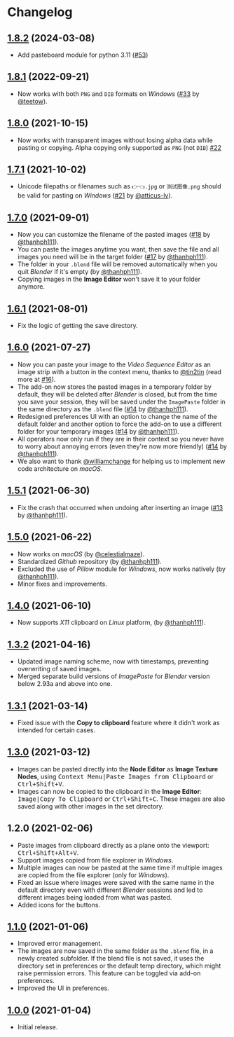 <!-- @format -->

# Changelog

## [1.8.2](https://github.com/b-init/ImagePaste/compare/v1.8.1...v1.8.2) (2024-03-08)

- Add pasteboard module for python 3.11 ([#53](https://github.com/b-init/ImagePaste/commit/050a8aa5324f36ea9a031f5d63132e583862da45))

## [1.8.1](https://github.com/b-init/ImagePaste/compare/v1.8.0...v1.8.1) (2022-09-21)

- Now works with both `PNG` and `DIB` formats on _Windows_ ([#33](https://github.com/b-init/ImagePaste/pull/33) by [@teetow](https://github.com/teetow)).

## [1.8.0](https://github.com/b-init/ImagePaste/compare/v1.7.1...v1.8.0) (2021-10-15)

- Now works with transparent images without losing alpha data while pasting or copying. Alpha copying only supported as `PNG` (not `DIB`) [#22](https://github.com/b-init/ImagePaste/pull/22)

## [1.7.1](https://github.com/b-init/ImagePaste/compare/v1.7.0...v1.7.1) (2021-10-02)

- Unicode filepaths or filenames such as `👉👈.jpg` or `测试图像.png` should be valid for pasting on _Windows_ ([#21](https://github.com/b-init/ImagePaste/pull/21) by [@atticus-lv](https://github.com/atticus-lv)).

## [1.7.0](https://github.com/b-init/ImagePaste/compare/v1.6.1...v1.7.0) (2021-09-01)

- Now you can customize the filename of the pasted images ([#18](https://github.com/b-init/ImagePaste/pull/18) by [@thanhph111](https://github.com/thanhph111)).
- You can paste the images anytime you want, then save the file and all images you need will be in the target folder ([#17](https://github.com/b-init/ImagePaste/pull/17) by [@thanhph111](https://github.com/thanhph111)).
- The folder in your `.blend` file will be removed automatically when you quit _Blender_ if it's empty (by [@thanhph111](https://github.com/thanhph111)).
- Copying images in the **Image Editor** won't save it to your folder anymore.

## [1.6.1](https://github.com/b-init/ImagePaste/compare/v1.6.0...v1.6.1) (2021-08-01)

- Fix the logic of getting the save directory.

## [1.6.0](https://github.com/b-init/ImagePaste/compare/v1.5.1...v1.6.0) (2021-07-27)

- Now you can paste your image to the _Video Sequence Editor_ as an image strip with a button in the context menu, thanks to [@tin2tin](https://github.com/tin2tin) (read more at [#16](https://github.com/b-init/ImagePaste/pull/16)).
- The add-on now stores the pasted images in a temporary folder by default, they will be deleted after _Blender_ is closed, but from the time you save your session, they will be saved under the `ImagePaste` folder in the same directory as the `.blend` file ([#14](https://github.com/b-init/ImagePaste/pull/14) by [@thanhph111](https://github.com/thanhph111)).
- Redesigned preferences UI with an option to change the name of the default folder and another option to force the add-on to use a different folder for your temporary images ([#14](https://github.com/b-init/ImagePaste/pull/14) by [@thanhph111](https://github.com/thanhph111)).
- All operators now only run if they are in their context so you never have to worry about annoying errors (even they're now more friendly) ([#14](https://github.com/b-init/ImagePaste/pull/14) by [@thanhph111](https://github.com/thanhph111)).
- We also want to thank [@williamchange](https://github.com/williamchange) for helping us to implement new code architecture on _macOS_.

## [1.5.1](https://github.com/b-init/ImagePaste/compare/v1.5.0...v1.5.1) (2021-06-30)

- Fix the crash that occurred when undoing after inserting an image ([#13](https://github.com/b-init/ImagePaste/issues/13) by [@thanhph111](https://github.com/thanhph111)).

## [1.5.0](https://github.com/b-init/ImagePaste/compare/v1.4.0...v1.5.0) (2021-06-22)

- Now works on _macOS_ (by [@celestialmaze](https://twitter.com/cmzw_)).
- Standardized _Github_ repository (by [@thanhph111](https://github.com/thanhph111)).
- Excluded the use of _Pillow_ module for _Windows_, now works natively (by [@thanhph111](https://github.com/thanhph111)).
- Minor fixes and improvements.

## [1.4.0](https://github.com/b-init/ImagePaste/compare/v1.3.2...v1.4.0) (2021-06-10)

- Now supports _X11_ clipboard on _Linux_ platform, (by [@thanhph111](https://github.com/thanhph111)).

## [1.3.2](https://github.com/b-init/ImagePaste/compare/v1.3.1...v1.3.2) (2021-04-16)

- Updated image naming scheme, now with timestamps, preventing overwriting of saved images.
- Merged separate build versions of _ImagePaste_ for _Blender_ version below 2.93a and above into one.

## [1.3.1](https://github.com/b-init/ImagePaste/compare/v1.3.0...v1.3.1) (2021-03-14)

- Fixed issue with the **Copy to clipboard** feature where it didn't work as intended for certain cases.

## [1.3.0](https://github.com/b-init/ImagePaste/compare/v1.1.0...v1.3.0) (2021-03-12)

- Images can be pasted directly into the **Node Editor** as **Image Texture Nodes**, using <kbd><kbd>Context Menu</kbd>|<kbd>Paste Images from Clipboard</kbd></kbd> or <kbd><kbd>Ctrl</kbd>+<kbd>Shift</kbd>+<kbd>V</kbd></kbd>.
- Images can now be copied to the clipboard in the **Image Editor**: <kbd><kbd>Image</kbd>|<kbd>Copy To Clipboard</kbd></kbd> or <kbd><kbd>Ctrl</kbd>+<kbd>Shift</kbd>+<kbd>C</kbd></kbd>. These images are also saved along with other images in the set directory.

## 1.2.0 (2021-02-06)

- Paste images from clipboard directly as a plane onto the viewport: <kbd><kbd>Ctrl</kbd>+<kbd>Shift</kbd>+<kbd>Alt</kbd>+<kbd>V</kbd></kbd>.
- Support images copied from file explorer in _Windows_.
- Multiple images can now be pasted at the same time if multiple images are copied from the file explorer (only for _Windows_).
- Fixed an issue where images were saved with the same name in the default directory even with different _Blender_ sessions and led to different images being loaded from what was pasted.
- Added icons for the buttons.

## [1.1.0](https://github.com/b-init/ImagePaste/compare/v1.0.0...v1.1.0) (2021-01-06)

- Improved error management.
- The images are now saved in the same folder as the `.blend` file, in a newly created subfolder. If the blend file is not saved, it uses the directory set in preferences or the default temp directory, which might raise permission errors. This feature can be toggled via add-on preferences.
- Improved the UI in preferences.

## [1.0.0](https://github.com/b-init/ImagePaste/releases/tag/v1.0.0) (2021-01-04)

- Initial release.
